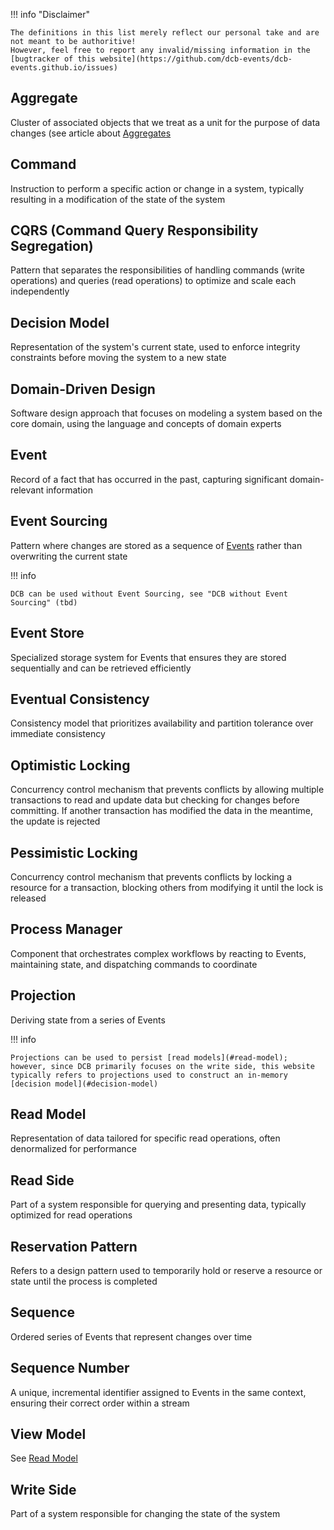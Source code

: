 !!! info "Disclaimer"

    The definitions in this list merely reflect our personal take and are not meant to be authoritive!
    However, feel free to report any invalid/missing information in the [bugtracker of this website](https://github.com/dcb-events/dcb-events.github.io/issues)

## Aggregate

Cluster of associated objects that we treat as a unit for the purpose of data changes (see article about [Aggregates](topics/aggregates.md)

## Command

Instruction to perform a specific action or change in a system, typically resulting in a modification of the state of the system

## CQRS (Command Query Responsibility Segregation)

Pattern that separates the responsibilities of handling commands (write operations) and queries (read operations) to optimize and scale each independently

## Decision Model

Representation of the system's current state, used to enforce integrity constraints before moving the system to a new state

## Domain-Driven Design

Software design approach that focuses on modeling a system based on the core domain, using the language and concepts of domain experts

## Event

Record of a fact that has occurred in the past, capturing significant domain-relevant information

## Event Sourcing

Pattern where changes are stored as a sequence of [Events](#event) rather than overwriting the current state

!!! info

    DCB can be used without Event Sourcing, see "DCB without Event Sourcing" (tbd)

## Event Store

Specialized storage system for Events that ensures they are stored sequentially and can be retrieved efficiently

## Eventual Consistency

Consistency model that prioritizes availability and partition tolerance over immediate consistency

## Optimistic Locking

Concurrency control mechanism that prevents conflicts by allowing multiple transactions to read and update data but checking for changes before committing. If another transaction has modified the data in the meantime, the update is rejected

## Pessimistic Locking

Concurrency control mechanism that prevents conflicts by locking a resource for a transaction, blocking others from modifying it until the lock is released

## Process Manager

Component that orchestrates complex workflows by reacting to Events, maintaining state, and dispatching commands to coordinate

## Projection

Deriving state from a series of Events

!!! info

    Projections can be used to persist [read models](#read-model); however, since DCB primarily focuses on the write side, this website typically refers to projections used to construct an in-memory [decision model](#decision-model)

## Read Model

Representation of data tailored for specific read operations, often denormalized for performance

## Read Side

Part of a system responsible for querying and presenting data, typically optimized for read operations

## Reservation Pattern

Refers to a design pattern used to temporarily hold or reserve a resource or state until the process is completed

## Sequence

Ordered series of Events that represent changes over time

## Sequence Number

A unique, incremental identifier assigned to Events in the same context, ensuring their correct order within a stream

## View Model

See [Read Model](#read-model)

## Write Side

Part of a system responsible for changing the state of the system
